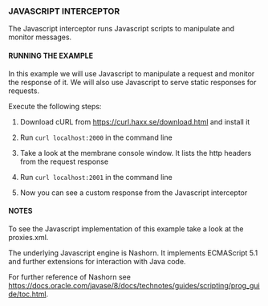 ### JAVASCRIPT INTERCEPTOR

The Javascript interceptor runs Javascript scripts to manipulate and monitor messages.


#### RUNNING THE EXAMPLE

In this example we will use Javascript to manipulate a request and monitor the response of it. We will also use Javascript to serve static responses for requests.

Execute the following steps:

1. Download cURL from https://curl.haxx.se/download.html and install it

2. Run `curl localhost:2000` in the command line

3. Take a look at the membrane console window. It lists the http headers from the request response

4. Run `curl localhost:2001` in the command line

5. Now you can see a custom response from the Javascript interceptor


#### NOTES

To see the Javascript implementation of this example take a look at the proxies.xml.

The underlying Javascript engine is Nashorn. It implements ECMAScript 5.1 and further extensions for interaction with Java code.

For further reference of Nashorn see https://docs.oracle.com/javase/8/docs/technotes/guides/scripting/prog_guide/toc.html.



